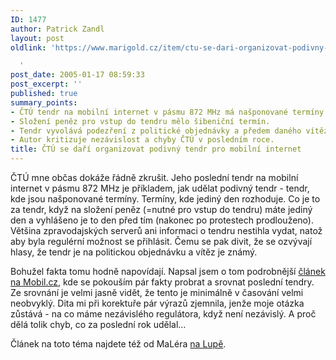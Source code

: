 ```yaml
---
ID: 1477
author: Patrick Zandl
layout: post
oldlink: 'https://www.marigold.cz/item/ctu-se-dari-organizovat-podivny-tendr-pro-mobilni-internet

  '
post_date: 2005-01-17 08:59:33
post_excerpt: ''
published: true
summary_points:
- ČTÚ tendr na mobilní internet v pásmu 872 MHz má našponované termíny.
- Složení peněz pro vstup do tendru mělo šibeniční termín.
- Tendr vyvolává podezření z politické objednávky a předem daného vítěze.
- Autor kritizuje nezávislost a chyby ČTÚ v posledním roce.
title: ČTÚ se daří organizovat podivný tendr pro mobilní internet
---
```


<p>ČTÚ mne občas dokáže řádně zkrušit. Jeho poslední tendr na mobilní internet v pásmu 872 MHz je příkladem, jak udělat podivný tendr - tendr, kde jsou našponované termíny. Termíny, kde jediný den rozhoduje. Co je to za tendr, když na složení peněz (=nutné pro vstup do tendru) máte jediný den a vyhlášeno je to den před tím (nakonec po protestech prodlouženo). Většina zpravodajských serverů ani informaci o tendru nestihla vydat, natož aby byla regulérní možnost se přihlásit. Čemu se pak divit, že se ozvývají hlasy, že tendr je na politickou objednávku a vítěz je známý. </p>

<p>Bohužel fakta tomu hodně napovídají. Napsal jsem o tom podrobnější <a href="http://mobil.idnes.cz/mob_operatori.asp?r=mob_operatori&amp;c=A050116_200202_mob_operatori_zan">článek na Mobil.cz</a>, kde se pokouším pár fakty probrat a srovnat poslední tendry. Ze srovnání je velmi jasně vidět, že tento je minimálně v časování velmi neobvyklý. Dita mi při korektuře pár výrazů zjemnila, jenže moje otázka zůstává - na co máme nezávislého regulátora, když není nezávislý. A proč dělá tolik chyb, co za poslední rok udělal&#8230;</p>

<p>Článek na toto téma najdete též od MaLéra <a href="http://www.lupa.cz/clanek.php3?show=3898">na Lupě</a>.
</p>